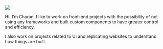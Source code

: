 <img src="https://github.com/charan9999/charan9999/blob/master/readme.gif">

Hi. I’m Charan. I like to work on front-end projects with the possibility of not using any frameworks and built custom components to have greater control and efficiency. 

I also work on projects related to UI and replicating websites to understand how things are built.
